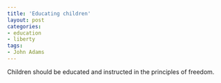 ```yaml
---
title: 'Educating children'
layout: post
categories:
- education
- liberty
tags:
- John Adams
---
```


Children should be educated and instructed in the principles of freedom.